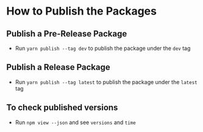 # How to Publish the Packages

## Publish a Pre-Release Package

- Run `yarn publish --tag dev` to publish the package under the `dev` tag

## Publish a Release Package

- Run `yarn publish --tag latest` to publish the package under the `latest` tag

## To check published versions

- Run `npm view --json` and see `versions` and `time`
